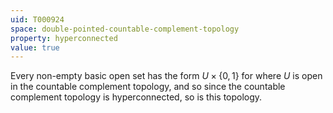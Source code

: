 ```yaml
---
uid: T000924
space: double-pointed-countable-complement-topology
property: hyperconnected
value: true
---
```

Every non-empty basic open set has the form $U \times \{0,1\}$ for where $U$ is open in the countable complement topology, and so since the countable complement topology is hyperconnected, so is this topology.

